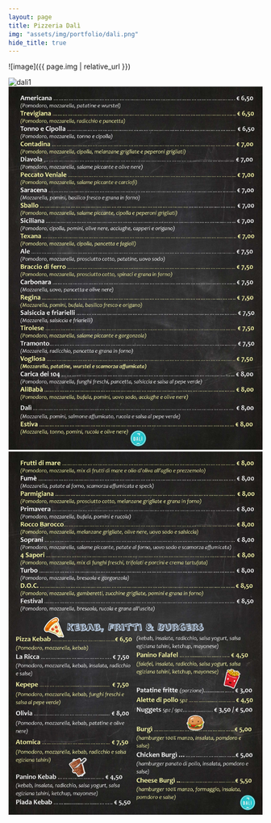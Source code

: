 ```yaml
---
layout: page
title: Pizzeria Dalì
img: "assets/img/portfolio/dali.png"
hide_title: true
---
```


![image]({{ page.img | relative_url }})

![dali1](https://res.cloudinary.com/dbwupuwda/image/upload/v1659219377/Menu/dali1_l3pcno.jpg)
![dali2](../assets/img/menu/dali2.jpg) 
![dali3](../assets/img/menu/dali3.jpg)

